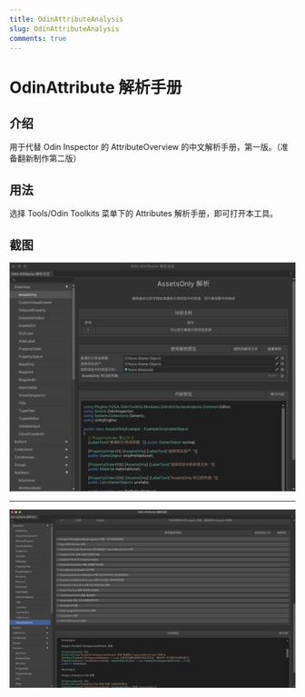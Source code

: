 ```yaml
---
title: OdinAttributeAnalysis
slug: OdinAttributeAnalysis
comments: true
---
```


# OdinAttribute 解析手册

## 介绍

用于代替 Odin Inspector 的 AttributeOverview 的中文解析手册，第一版。（准备翻新制作第二版）

## 用法

选择 Tools/Odin Toolkits 菜单下的 Attributes 解析手册，即可打开本工具。

## 截图

![截图1](imgs/OdinAttributesOverviewScreenShot_1.png)

***

![截图2](imgs/OdinAttributesOverviewScreenShot_2.png)

